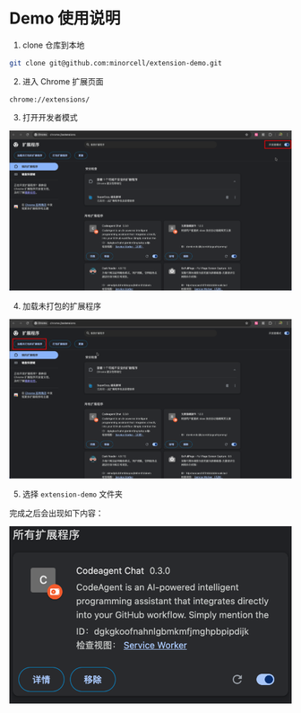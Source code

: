 # Demo 使用说明

1. clone 仓库到本地

```bash
git clone git@github.com:minorcell/extension-demo.git
```

2. 进入 Chrome 扩展页面

```
chrome://extensions/
```

3. 打开开发者模式

![01.png](/public/01.png)

4. 加载未打包的扩展程序

![02.png](/public/02.png)

5. 选择 `extension-demo` 文件夹

完成之后会出现如下内容：

![03.png](/public/03.png)
